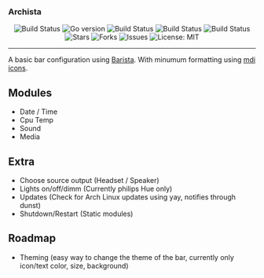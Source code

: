 ### Archista
<p align="center">
<a style="text-decoration: none" href="https://github.com/KarolosLykos/archista/actions?query=workflow%3AGo+branch%3Amain">
<img src="https://img.shields.io/github/workflow/status/KarolosLykos/archista/Go?style=flat-square" alt="Build Status">
</a>
<a style="text-decoration: none" href="go.mod">
<img src="https://img.shields.io/github/go-mod/go-version/KarolosLykos/archista?style=flat-square" alt="Go version">
</a>
<a style="text-decoration: none" href="https://github.com/KarolosLykos/archista/actions?query=workflow%3ALint+branch%3Amain">
<img src="https://img.shields.io/github/workflow/status/KarolosLykos/archista/Lint?style=flat-square&label=lint" alt="Build Status">
</a>

<a style="text-decoration: none" href="https://github.com/KarolosLykos/archista/actions?query=workflow%3ACodeQL+branch%3Amain">
<img src="https://img.shields.io/github/workflow/status/KarolosLykos/archista/CodeQL?style=flat-square&label=CodeQL" alt="Build Status">
</a>

<a style="text-decoration: none" href="https://github.com/languages/top/KarolosLykos/archista">
<img src="https://img.shields.io/github/languages/top/KarolosLykos/archista?style=flat-square" alt="Build Status">
</a>

<br />
<a style="text-decoration: none" href="https://github.com/KarolosLykos/archista/stargazers">
<img src="https://img.shields.io/github/stars/KarolosLykos/archista.svg?style=flat-square" alt="Stars">
</a>
<a style="text-decoration: none" href="https://github.com/KarolosLykos/archista/fork">
<img src="https://img.shields.io/github/forks/KarolosLykos/archista.svg?style=flat-square" alt="Forks">
</a>
<a style="text-decoration: none" href="https://github.com/KarolosLykos/archista/issues">
<img src="https://img.shields.io/github/issues/KarolosLykos/archista.svg?style=flat-square" alt="Issues">
</a>
<a style="text-decoration: none" href="https://opensource.org/licenses/MIT">
<img src="https://img.shields.io/badge/License-MIT-yellow.svg?style=flat-square" alt="License: MIT">
</a>

-----

A basic bar configuration using [Barista](https://github.com/soumya92/barista). With minumum formatting using [mdi icons](https://materialdesignicons.com/).

## Modules

- Date / Time
- Cpu Temp
- Sound
- Media


## Extra

- Choose source output (Headset / Speaker) 
- Lights on/off/dimm (Currently philips Hue only)
- Updates (Check for Arch Linux updates using yay, notifies through dunst) 
- Shutdown/Restart (Static modules)


## Roadmap

- Theming (easy way to change the theme of the bar, currently only icon/text color, size, background)